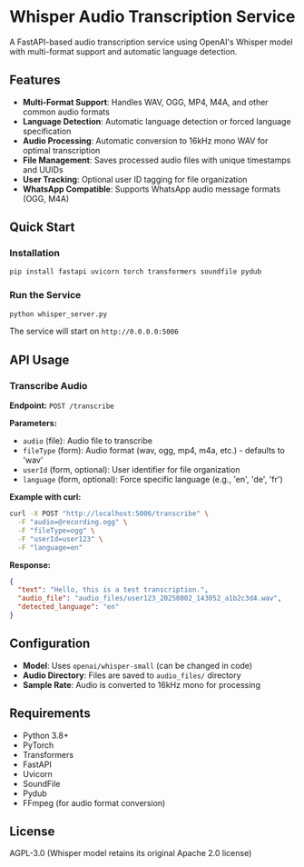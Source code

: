 # Whisper Audio Transcription Service

A FastAPI-based audio transcription service using OpenAI's Whisper model with multi-format support and automatic language detection.

## Features

- **Multi-Format Support**: Handles WAV, OGG, MP4, M4A, and other common audio formats
- **Language Detection**: Automatic language detection or forced language specification
- **Audio Processing**: Automatic conversion to 16kHz mono WAV for optimal transcription
- **File Management**: Saves processed audio files with unique timestamps and UUIDs
- **User Tracking**: Optional user ID tagging for file organization
- **WhatsApp Compatible**: Supports WhatsApp audio message formats (OGG, M4A)

## Quick Start

### Installation

```bash
pip install fastapi uvicorn torch transformers soundfile pydub
```

### Run the Service

```bash
python whisper_server.py
```

The service will start on `http://0.0.0.0:5006`

## API Usage

### Transcribe Audio

**Endpoint:** `POST /transcribe`

**Parameters:**
- `audio` (file): Audio file to transcribe
- `fileType` (form): Audio format (wav, ogg, mp4, m4a, etc.) - defaults to 'wav'
- `userId` (form, optional): User identifier for file organization
- `language` (form, optional): Force specific language (e.g., 'en', 'de', 'fr')

**Example with curl:**

```bash
curl -X POST "http://localhost:5006/transcribe" \
  -F "audio=@recording.ogg" \
  -F "fileType=ogg" \
  -F "userId=user123" \
  -F "language=en"
```

**Response:**

```json
{
  "text": "Hello, this is a test transcription.",
  "audio_file": "audio_files/user123_20250802_143052_a1b2c3d4.wav",
  "detected_language": "en"
}
```

## Configuration

- **Model**: Uses `openai/whisper-small` (can be changed in code)
- **Audio Directory**: Files are saved to `audio_files/` directory
- **Sample Rate**: Audio is converted to 16kHz mono for processing

## Requirements

- Python 3.8+
- PyTorch
- Transformers
- FastAPI
- Uvicorn
- SoundFile
- Pydub
- FFmpeg (for audio format conversion)

## License

AGPL-3.0 (Whisper model retains its original Apache 2.0 license)
